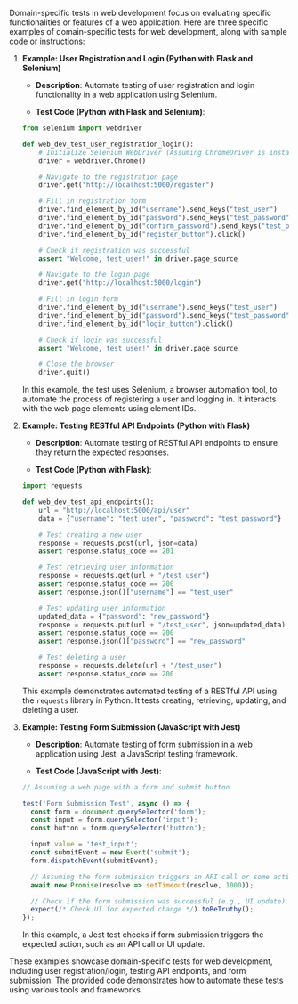 Domain-specific tests in web development focus on evaluating specific functionalities or features of a web application. Here are three specific examples of domain-specific tests for web development, along with sample code or instructions:

1. **Example: User Registration and Login (Python with Flask and Selenium)**

   - **Description**: Automate testing of user registration and login functionality in a web application using Selenium.

   - **Test Code (Python with Flask and Selenium)**:

   ```python
   from selenium import webdriver

   def web_dev_test_user_registration_login():
       # Initialize Selenium WebDriver (Assuming ChromeDriver is installed)
       driver = webdriver.Chrome()

       # Navigate to the registration page
       driver.get("http://localhost:5000/register")

       # Fill in registration form
       driver.find_element_by_id("username").send_keys("test_user")
       driver.find_element_by_id("password").send_keys("test_password")
       driver.find_element_by_id("confirm_password").send_keys("test_password")
       driver.find_element_by_id("register_button").click()

       # Check if registration was successful
       assert "Welcome, test_user!" in driver.page_source

       # Navigate to the login page
       driver.get("http://localhost:5000/login")

       # Fill in login form
       driver.find_element_by_id("username").send_keys("test_user")
       driver.find_element_by_id("password").send_keys("test_password")
       driver.find_element_by_id("login_button").click()

       # Check if login was successful
       assert "Welcome, test_user!" in driver.page_source

       # Close the browser
       driver.quit()
   ```

   In this example, the test uses Selenium, a browser automation tool, to automate the process of registering a user and logging in. It interacts with the web page elements using element IDs.

2. **Example: Testing RESTful API Endpoints (Python with Flask)**

   - **Description**: Automate testing of RESTful API endpoints to ensure they return the expected responses.

   - **Test Code (Python with Flask)**:

   ```python
   import requests

   def web_dev_test_api_endpoints():
       url = "http://localhost:5000/api/user"
       data = {"username": "test_user", "password": "test_password"}

       # Test creating a new user
       response = requests.post(url, json=data)
       assert response.status_code == 201

       # Test retrieving user information
       response = requests.get(url + "/test_user")
       assert response.status_code == 200
       assert response.json()["username"] == "test_user"

       # Test updating user information
       updated_data = {"password": "new_password"}
       response = requests.put(url + "/test_user", json=updated_data)
       assert response.status_code == 200
       assert response.json()["password"] == "new_password"

       # Test deleting a user
       response = requests.delete(url + "/test_user")
       assert response.status_code == 200
   ```

   This example demonstrates automated testing of a RESTful API using the `requests` library in Python. It tests creating, retrieving, updating, and deleting a user.

3. **Example: Testing Form Submission (JavaScript with Jest)**

   - **Description**: Automate testing of form submission in a web application using Jest, a JavaScript testing framework.

   - **Test Code (JavaScript with Jest)**:

   ```javascript
   // Assuming a web page with a form and submit button

   test('Form Submission Test', async () => {
     const form = document.querySelector('form');
     const input = form.querySelector('input');
     const button = form.querySelector('button');

     input.value = 'test_input';
     const submitEvent = new Event('submit');
     form.dispatchEvent(submitEvent);

     // Assuming the form submission triggers an API call or some action
     await new Promise(resolve => setTimeout(resolve, 1000));

     // Check if the form submission was successful (e.g., UI update)
     expect(/* Check UI for expected change */).toBeTruthy();
   });
   ```

   In this example, a Jest test checks if form submission triggers the expected action, such as an API call or UI update.

These examples showcase domain-specific tests for web development, including user registration/login, testing API endpoints, and form submission. The provided code demonstrates how to automate these tests using various tools and frameworks.
